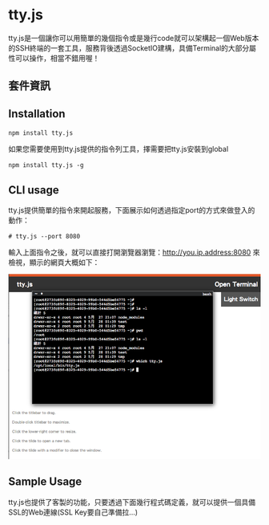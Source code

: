 tty.js
====

tty.js是一個讓你可以用簡單的幾個指令或是幾行code就可以架構起一個Web版本的SSH終端的一套工具，服務背後透過SocketIO建構，具備Terminal的大部分屬性可以操作，相當不錯用喔！


## 套件資訊

<div class="pkginfo" data-module-name="tty.js" data-show="version,dependencies"></div>

## Installation

```
npm install tty.js
```
如果您需要使用到tty.js提供的指令列工具，擇需要把tty.js安裝到global
```
npm install tty.js -g
```

## CLI usage
tty.js提供簡單的指令來開起服務，下面展示如何透過指定port的方式來做登入的動作：
```
# tty.js --port 8080
```

輸入上面指令之後，就可以直接打開瀏覽器瀏覽：http://you.ip.address:8080 來檢視，顯示的網頁大概如下：

<img src="/images/ttyjs.png"/>

## Sample Usage

tty.js也提供了客製的功能，只要透過下面幾行程式碼定義，就可以提供一個具備SSL的Web連線(SSL Key要自己準備拉...)

<pre class="code" data-js="ttyjs/sample01.js"></pre>